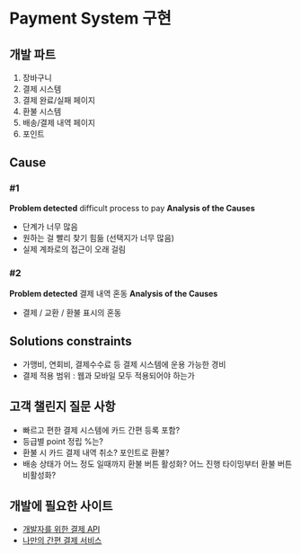 ﻿# Payment System 구현

## 개발 파트
1. 장바구니
2. 결제 시스템
3. 결제 완료/실패 페이지
4. 환불 시스템
5. 배송/결제 내역 페이지
6. 포인트 

## Cause

### #1
**Problem detected** difficult process to pay
**Analysis of the Causes**
 - 단계가 너무 많음
 - 원하는 걸 빨리 찾기 힘듦 (선택지가 너무 많음)
 - 실제 계좌로의 접근이 오래 걸림
 
### #2
**Problem detected** 결제 내역 혼동
**Analysis of the Causes**
 - 결제 / 교환 / 환불 표시의 혼동


## Solutions constraints
- 가맹비, 연회비, 결제수수료 등 결제 시스템에 운용 가능한 경비
- 결제 적용 범위 : 웹과 모바일 모두 적용되어야 하는가


## 고객 챌린지 질문 사항

- 빠르고 편한 결제 시스템에 카드 간편 등록 포함?
- 등급별 point 정립 %는?
- 환불 시 카드 결제 내역 취소? 포인트로 환불?
- 배송 상태가 어느 정도 일때까지 환불 버튼 활성화? 어느 진행 타이밍부터 환불 버튼 비활성화?

## 개발에 필요한 사이트

- [개발자를 위한 결제 API](https://www.iamport.kr/pricing)
-  [나만의 간편 결제 서비스](https://www.inicis.com/blog/archives/120106)
